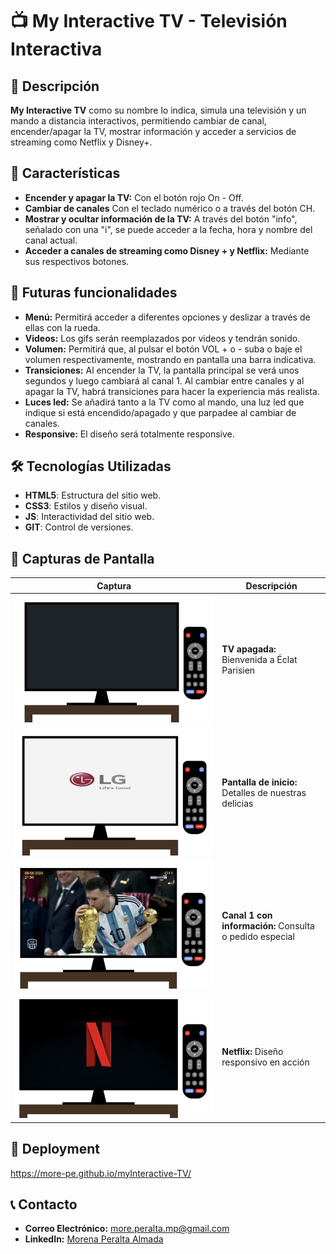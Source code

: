# :tv: My Interactive TV - Televisión Interactiva

## 📖 Descripción
**My Interactive TV** como su nombre lo indica, simula una televisión y un mando a distancia interactivos, permitiendo cambiar de canal, encender/apagar la TV, mostrar información y acceder a servicios de streaming como Netflix y Disney+.


## 🌟 Características
- **Encender y apagar la TV:** Con el botón rojo On - Off.
- **Cambiar de canales** Con el teclado numérico o a través del botón CH.
- **Mostrar y ocultar información de la TV:** A través del botón "info", señalado con una "i", se puede acceder a la fecha, hora y nombre del canal actual.
- **Acceder a canales de streaming como Disney + y Netflix:** Mediante sus respectivos botones.


## 🔮 Futuras funcionalidades
- **Menú:** Permitirá acceder a diferentes opciones y deslizar a través de ellas con la rueda.
- **Videos:** Los gifs serán reemplazados por videos y tendrán sonido.
- **Volumen:** Permitirá que, al pulsar el botón VOL + o - suba o baje el volumen respectivamente, mostrando en pantalla una barra indicativa.
- **Transiciones:** Al encender la TV, la pantalla principal se verá unos segundos y luego cambiará al canal 1. Al cambiar entre canales y al apagar la TV, habrá transiciones para hacer la experiencia más realista.
- **Luces led:** Se añadirá tanto a la TV como al mando, una luz led que indique si está encendido/apagado y que parpadee al cambiar de canales.
- **Responsive:** El diseño será totalmente responsive.


## 🛠️ Tecnologías Utilizadas
- **HTML5**: Estructura del sitio web.
- **CSS3**: Estilos y diseño visual.
- **JS**: Interactividad del sitio web.
- **GIT**: Control de versiones.


## 📸 Capturas de Pantalla

| Captura | Descripción |
|---------|-------------|
| <img src="./img/pantalla-apagada.png"> | **TV apagada:** Bienvenida a Éclat Parisien |
| <img src="./img/pantalla-inicio.png"> | **Pantalla de inicio:** Detalles de nuestras delicias |
| <img src="./img/pantalla-canal1.png"> | **Canal 1 con información:** Consulta o pedido especial |
| <img src="./img//pantalla-netflix.png"> | **Netflix:** Diseño responsivo en acción |


## 🚀 Deployment

https://more-pe.github.io/myInteractive-TV/

## 📞 Contacto
- **Correo Electrónico:** more.peralta.mp@gmail.com
- **LinkedIn:** [Morena Peralta Almada](https://www.linkedin.com/in/morena-peralta-almada/)